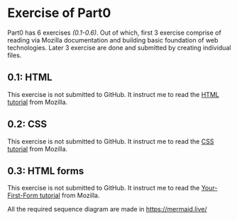 # Exercise of Part0

Part0 has 6 exercises _(0.1-0.6)_. Out of which, first 3 exercise comprise of reading via Mozilla documentation and building basic foundation of web technologies. Later 3 exercise are done and submitted by creating individual files.

## 0.1: HTML

This exercise is not submitted to GitHub. It instruct me to read the [HTML tutorial](https://developer.mozilla.org/en-US/docs/Learn/Getting_started_with_the_web/HTML_basics) from Mozilla.

## 0.2: CSS

This exercise is not submitted to GitHub. It instruct me to read the [CSS tutorial](https://developer.mozilla.org/en-US/docs/Learn/Getting_started_with_the_web/CSS_basics) from Mozilla.

## 0.3: HTML forms

This exercise is not submitted to GitHub. It instruct me to read the [Your-First-Form tutorial](https://developer.mozilla.org/en-US/docs/Learn/HTML/Forms/Your_first_HTML_form) from Mozilla.

All the required sequence diagram are made in https://mermaid.live/
